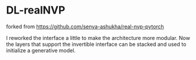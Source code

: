 # DL-realNVP
forked from <https://github.com/senya-ashukha/real-nvp-pytorch>

I reworked the interface a little to make the architecture more modular.
Now the layers that support the invertible interface can be stacked and used to initialize a generative model.
